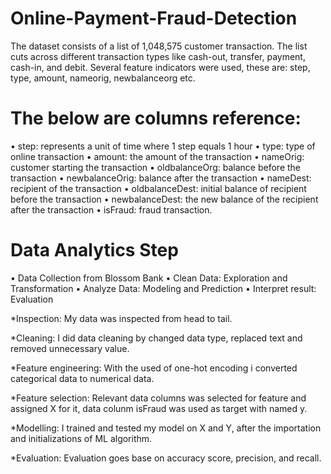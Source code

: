 # Online-Payment-Fraud-Detection
The dataset consists of a list of  1,048,575 customer transaction. The list cuts across different transaction types like cash-out, transfer, payment, cash-in, and debit. 
Several feature indicators were used, these are: step, type, amount, nameorig, newbalanceorg etc.

# The below are columns reference:
• step: represents a unit of time where 1 step equals 1 hour
• type: type of online transaction
• amount: the amount of the transaction
• nameOrig: customer starting the transaction
• oldbalanceOrg: balance before the transaction
• newbalanceOrig: balance after the transaction
• nameDest: recipient of the transaction
• oldbalanceDest: initial balance of recipient before the transaction
• newbalanceDest: the new balance of the recipient after the transaction
• isFraud: fraud transaction.

# Data Analytics Step 

• Data Collection from Blossom Bank
• Clean Data: Exploration and Transformation
• Analyze Data: Modeling and Prediction
• Interpret result: Evaluation

*Inspection: My data was inspected from head to tail.

*Cleaning: I did data cleaning by changed data type, replaced text and removed unnecessary value.

*Feature engineering: With the used of one-hot encoding i converted categorical data to numerical data.

*Feature selection: Relevant data columns was selected for feature and assigned X for it, data colunm isFraud was used as target with named y.

*Modelling: I trained and tested my model on X and Y, after the importation and initializations of ML algorithm.

*Evaluation: Evaluation goes base on accuracy score, precision, and recall.
